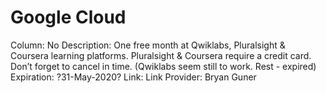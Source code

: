 # Google Cloud

Column: No
Description: One free month at Qwiklabs, Pluralsight & Coursera learning platforms. Pluralsight & Coursera require a credit card. Don’t forget to cancel in time.   (Qwiklabs seem still to work. Rest - expired)
Expiration: ?31-May-2020?
Link: Link
Provider: Bryan Guner